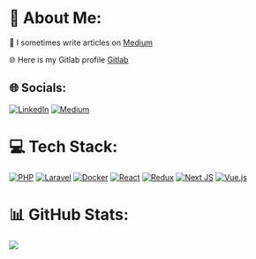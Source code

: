 # 💫 About Me:
📝  I sometimes write articles on [Medium](https://medium.com/@rezakhademi)

🌐  Here is my Gitlab profile [Gitlab](https://gitlab.com/rezakhademi)






## 🌐 Socials:
[![LinkedIn](https://img.shields.io/badge/LinkedIn-%230077B5.svg?logo=linkedin&logoColor=white)](https://linkedin.com/in/rezakhademix) [![Medium](https://img.shields.io/badge/Medium-12100E?logo=medium&logoColor=white)](https://rezakhademi.medium.com/)
<br>

# 💻 Tech Stack:
[![PHP](https://img.shields.io/badge/php-%23777BB4.svg?style=for-the-badge&logo=php&logoColor=white)](https://www.php.net) [![Laravel](https://img.shields.io/badge/laravel-%23FF2D20.svg?style=for-the-badge&logo=laravel&logoColor=white)](https://www.laravel.com) [![Docker](https://img.shields.io/badge/docker-%230db7ed.svg?style=for-the-badge&logo=docker&logoColor=white)](https://www.docker.com) [![React](https://img.shields.io/badge/react-%2320232a.svg?style=for-the-badge&logo=react&logoColor=%2361DAFB)](https://reactjs.org/) [![Redux](https://img.shields.io/badge/redux-%23593d88.svg?style=for-the-badge&logo=redux&logoColor=white)](https://redux.js.org/) [![Next JS](https://img.shields.io/badge/Next-black?style=for-the-badge&logo=next.js&logoColor=white)](https://nextjs.org/) [![Vue.js](https://img.shields.io/badge/vuejs-%2335495e.svg?style=for-the-badge&logo=vuedotjs&logoColor=%234FC08D)](https://vuejs.org/)
<br>

# 📊 GitHub Stats:
![](https://github-readme-stats.vercel.app/api?username=rezakhademi&theme=dark&hide_border=true&include_all_commits=true&count_private=true)<br/>
